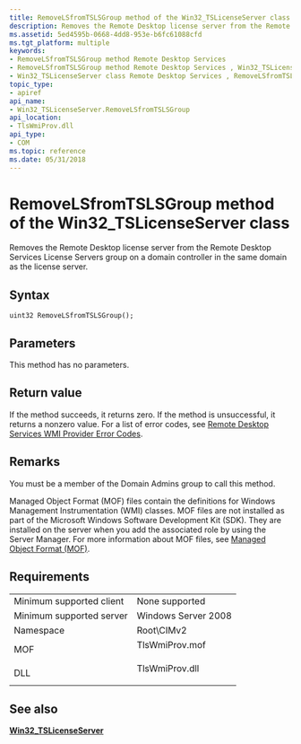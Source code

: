 ```yaml
---
title: RemoveLSfromTSLSGroup method of the Win32_TSLicenseServer class
description: Removes the Remote Desktop license server from the Remote Desktop Services License Servers group on a domain controller in the same domain as the license server.
ms.assetid: 5ed4595b-0668-4dd8-953e-b6fc61088cfd
ms.tgt_platform: multiple
keywords:
- RemoveLSfromTSLSGroup method Remote Desktop Services
- RemoveLSfromTSLSGroup method Remote Desktop Services , Win32_TSLicenseServer class
- Win32_TSLicenseServer class Remote Desktop Services , RemoveLSfromTSLSGroup method
topic_type:
- apiref
api_name:
- Win32_TSLicenseServer.RemoveLSfromTSLSGroup
api_location:
- TlsWmiProv.dll
api_type:
- COM
ms.topic: reference
ms.date: 05/31/2018
---
```


# RemoveLSfromTSLSGroup method of the Win32\_TSLicenseServer class

Removes the Remote Desktop license server from the Remote Desktop Services License Servers group on a domain controller in the same domain as the license server.

## Syntax


```mof
uint32 RemoveLSfromTSLSGroup();
```



## Parameters

This method has no parameters.

## Return value

If the method succeeds, it returns zero. If the method is unsuccessful, it returns a nonzero value. For a list of error codes, see [Remote Desktop Services WMI Provider Error Codes](terminal-services-wmi-provider-error-codes.md).

## Remarks

You must be a member of the Domain Admins group to call this method.

Managed Object Format (MOF) files contain the definitions for Windows Management Instrumentation (WMI) classes. MOF files are not installed as part of the Microsoft Windows Software Development Kit (SDK). They are installed on the server when you add the associated role by using the Server Manager. For more information about MOF files, see [Managed Object Format (MOF)](/windows/desktop/WmiSdk/managed-object-format--mof-).

## Requirements



|                                     |                                                                                           |
|-------------------------------------|-------------------------------------------------------------------------------------------|
| Minimum supported client<br/> | None supported<br/>                                                                 |
| Minimum supported server<br/> | Windows Server 2008<br/>                                                            |
| Namespace<br/>                | Root\\CIMv2<br/>                                                                    |
| MOF<br/>                      | <dl> <dt>TlsWmiProv.mof</dt> </dl> |
| DLL<br/>                      | <dl> <dt>TlsWmiProv.dll</dt> </dl> |



## See also

<dl> <dt>

[**Win32\_TSLicenseServer**](win32-tslicenseserver.md)
</dt> </dl>

 

